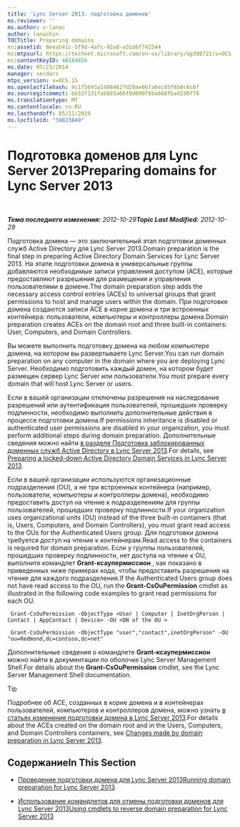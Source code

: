 ```yaml
---
title: 'Lync Server 2013: подготовка доменов'
ms.reviewer: ''
ms.author: v-lanac
author: lanachin
TOCTitle: Preparing domains
ms:assetid: 8eea541c-5f9d-4afc-92a8-a31d6f742544
ms:mtpsurl: https://technet.microsoft.com/en-us/library/Gg398721(v=OCS.15)
ms:contentKeyID: 48184816
ms.date: 07/23/2014
manager: serdars
mtps_version: v=OCS.15
ms.openlocfilehash: 9c1f5693a14084627d20ae66fa6ec85f6b6c6c6f
ms.sourcegitcommit: bb53f131fabb03a66f0d000f8ba668fbad190778
ms.translationtype: MT
ms.contentlocale: ru-RU
ms.lasthandoff: 05/11/2019
ms.locfileid: "34823849"
---
```

<div data-xmlns="http://www.w3.org/1999/xhtml">

<div class="topic" data-xmlns="http://www.w3.org/1999/xhtml" data-msxsl="urn:schemas-microsoft-com:xslt" data-cs="http://msdn.microsoft.com/en-us/">

<div data-asp="http://msdn2.microsoft.com/asp">

# <a name="preparing-domains-for-lync-server-2013"></a><span data-ttu-id="7fda0-102">Подготовка доменов для Lync Server 2013</span><span class="sxs-lookup"><span data-stu-id="7fda0-102">Preparing domains for Lync Server 2013</span></span>

</div>

<div id="mainSection">

<div id="mainBody">

<span> </span>

<span data-ttu-id="7fda0-103">_**Тема последнего изменения:** 2012-10-29_</span><span class="sxs-lookup"><span data-stu-id="7fda0-103">_**Topic Last Modified:** 2012-10-29_</span></span>

<span data-ttu-id="7fda0-104">Подготовка домена — это заключительный этап подготовки доменных служб Active Directory для Lync Server 2013.</span><span class="sxs-lookup"><span data-stu-id="7fda0-104">Domain preparation is the final step in preparing Active Directory Domain Services for Lync Server 2013.</span></span> <span data-ttu-id="7fda0-105">На этапе подготовки домена в универсальные группы добавляются необходимые записи управления доступом (ACE), которые предоставляют разрешения для размещения и управления пользователями в домене.</span><span class="sxs-lookup"><span data-stu-id="7fda0-105">The domain preparation step adds the necessary access control entries (ACEs) to universal groups that grant permissions to host and manage users within the domain.</span></span> <span data-ttu-id="7fda0-106">При подготовке домена создаются записи ACE в корне домена и три встроенных контейнера: пользователи, компьютеры и контроллеры домена.</span><span class="sxs-lookup"><span data-stu-id="7fda0-106">Domain preparation creates ACEs on the domain root and three built-in containers: User, Computers, and Domain Controllers.</span></span>

<span data-ttu-id="7fda0-107">Вы можете выполнить подготовку домена на любом компьютере домена, на котором вы развертываете Lync Server.</span><span class="sxs-lookup"><span data-stu-id="7fda0-107">You can run domain preparation on any computer in the domain where you are deploying Lync Server.</span></span> <span data-ttu-id="7fda0-108">Необходимо подготовить каждый домен, на котором будет размещен сервер Lync Server или пользователи.</span><span class="sxs-lookup"><span data-stu-id="7fda0-108">You must prepare every domain that will host Lync Server or users.</span></span>

<span data-ttu-id="7fda0-109">Если в вашей организации отключены разрешения на наследование разрешений или аутентификация пользователей, прошедших проверку подлинности, необходимо выполнить дополнительные действия в процессе подготовки домена.</span><span class="sxs-lookup"><span data-stu-id="7fda0-109">If permissions inheritance is disabled or authenticated user permissions are disabled in your organization, you must perform additional steps during domain preparation.</span></span> <span data-ttu-id="7fda0-110">Дополнительные сведения можно найти [в разделе Подготовка заблокированных доменных служб Active Directory в Lync Server 2013](lync-server-2013-preparing-a-locked-down-active-directory-domain-services.md).</span><span class="sxs-lookup"><span data-stu-id="7fda0-110">For details, see [Preparing a locked-down Active Directory Domain Services in Lync Server 2013](lync-server-2013-preparing-a-locked-down-active-directory-domain-services.md).</span></span>

<span data-ttu-id="7fda0-111">Если в вашей организации используются организационные подразделения (OU), а не три встроенных контейнера (например, пользователи, компьютеры и контроллеры домена), необходимо предоставить доступ на чтение к подразделениям для группы пользователей, прошедших проверку подлинности.</span><span class="sxs-lookup"><span data-stu-id="7fda0-111">If your organization uses organizational units (OU) instead of the three built-in containers (that is, Users, Computers, and Domain Controllers), you must grant read access to the OUs for the Authenticated Users group.</span></span> <span data-ttu-id="7fda0-112">Для подготовки домена требуется доступ на чтение к контейнерам.</span><span class="sxs-lookup"><span data-stu-id="7fda0-112">Read access to the containers is required for domain preparation.</span></span> <span data-ttu-id="7fda0-113">Если у группы пользователей, прошедших проверку подлинности, нет доступа на чтение к OU, выполните командлет **Grant-ксаупермиссион** , как показано в приведенных ниже примерах кода, чтобы предоставить разрешения на чтение для каждого подразделения.</span><span class="sxs-lookup"><span data-stu-id="7fda0-113">If the Authenticated Users group does not have read access to the OU, run the **Grant-CsOuPermission** cmdlet as illustrated in the following code examples to grant read permissions for each OU.</span></span>

   ```
    Grant-CsOuPermission -ObjectType <User | Computer | InetOrgPerson | Contact | AppContact | Device> -OU <DN of the OU > 
   ```

   ```
    Grant-CsOuPermission -ObjectType "user","contact",inetOrgPerson" -OU "ou=Redmond,dc=contoso,dc=net"
   ```

<span data-ttu-id="7fda0-114">Дополнительные сведения о командлете **Grant-ксаупермиссион** можно найти в документации по оболочке Lync Server Management Shell.</span><span class="sxs-lookup"><span data-stu-id="7fda0-114">For details about the **Grant-CsOuPermission** cmdlet, see the Lync Server Management Shell documentation.</span></span>

<div class="">


> [!TIP]  
> <span data-ttu-id="7fda0-115">Подробнее об ACE, созданных в корне домена и в контейнерах пользователей, компьютеров и контроллеров домена, можно узнать <A href="lync-server-2013-changes-made-by-domain-preparation.md">в статьях изменения подготовки домена в Lync Server 2013</A>.</span><span class="sxs-lookup"><span data-stu-id="7fda0-115">For details about the ACEs created on the domain root and in the Users, Computers, and Domain Controllers containers, see <A href="lync-server-2013-changes-made-by-domain-preparation.md">Changes made by domain preparation in Lync Server 2013</A>.</span></span>



</div>

<div>

## <a name="in-this-section"></a><span data-ttu-id="7fda0-116">Содержание</span><span class="sxs-lookup"><span data-stu-id="7fda0-116">In This Section</span></span>

  - [<span data-ttu-id="7fda0-117">Проведение подготовки домена для Lync Server 2013</span><span class="sxs-lookup"><span data-stu-id="7fda0-117">Running domain preparation for Lync Server 2013</span></span>](lync-server-2013-running-domain-preparation.md)

  - [<span data-ttu-id="7fda0-118">Использование командлетов для отмены подготовки доменов для Lync Server 2013</span><span class="sxs-lookup"><span data-stu-id="7fda0-118">Using cmdlets to reverse domain preparation for Lync Server 2013</span></span>](lync-server-2013-using-cmdlets-to-reverse-domain-preparation.md)

</div>

</div>

<span> </span>

</div>

</div>

</div>

